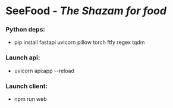 # SeeFood *- The Shazam for food*
### Python deps:
 - pip install fastapi uvicorn pillow torch ftfy regex tqdm

### Launch api:
 - uvicorn api:app --reload

### Launch client:
 - npm run web

